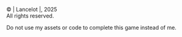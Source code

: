 © | Lancelot |, 2025  
All rights reserved.

Do not use my assets or code to complete this game instead of me.